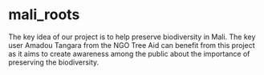 # mali_roots
The key idea of our project is to help preserve biodiversity in Mali. The key user Amadou Tangara from the NGO Tree Aid can benefit from this project as it aims to create awareness among the public about the importance of preserving the biodiversity.



